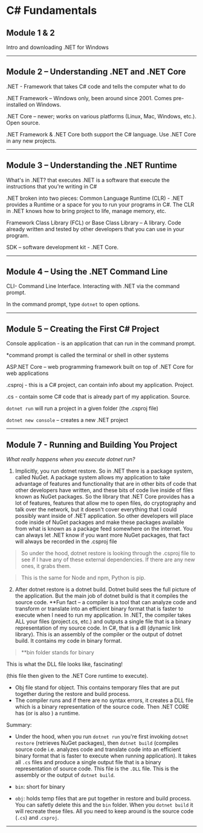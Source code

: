 # C# Fundamentals

## Module 1 & 2
Intro and downloading .NET for Windows
___

## Module 2 – Understanding .NET and .NET Core

.NET - Framework that takes C# code and tells the computer what to do 

.NET Framework – Windows only, been around since 2001. Comes pre-installed on Windows.

.NET Core – newer; works on various platforms (Linux, Mac, Windows, etc.). Open source.

.NET Framework & .NET Core both support the C# language. Use .NET Core in any new projects.
___
 
## Module 3 – Understanding the .NET Runtime
What's in .NET?  that executes
.NET is a software that execute the instructions that you're writing in C#

.NET broken into two pieces:
Common Language Runtime (CLR) - .NET provides a Runtime or a space for you to run your programs in C#. The CLR in .NET knows how to bring project to life, manage memory, etc.

Framework Class Library (FCL) or Base Class Library – A library. Code already written and tested by other developers that you can use in your program.

SDK – software development kit - .NET Core.
___

## Module 4 – Using the .NET Command Line
CLI- Command Line Interface. Interacting with .NET via the command prompt.

In the command prompt, type `dotnet` to open options.
___

## Module 5 – Creating the First C# Project
Console application - is an application that can run in the command prompt.

*command prompt is called the terminal or shell in other systems

ASP.NET Core – web programming framework built on top of .NET Core for web applications

.csproj - this is a C# project, can contain info about my application. Project.

.cs - contain some C# code that is already part of my application. Source.

`dotnet run` will run a project in a given folder (the .csproj file)

`dotnet new console` – creates a new .NET project
___
## Module 7 - Running and Building You Project
*What really happens when you execute dotnet run?* 

1. Implicitly, you run dotnet restore. So in .NET there is a package system, called NuGet. A package system allows my application to take advantage of features and functionality that are in other bits of code that other developers have written, and these bits of code live inside of files known as NuGet packages. So the library that .NET Core provides has a lot of features, features that allow me to open files, do cryptography and talk over the network, but it doesn't cover everything that I could possibly want inside of .NET application. So other developers will place code inside of NuGet packages and make these packages available from what is known as a package feed somewhere on the internet. You can always let .NET know if you want more NuGet packages, that fact will always be recorded in the .csproj file

>So under the hood, dotnet restore is looking through the .csproj file to see if I have any of these external dependencies. If there are any new ones, it grabs them.

>This is the same for Node and npm, Python is pip.
		
2. After dotnet restore is a dotnet build. Dotnet build sees the full picture of the application. But the main job of dotnet build is that it compiles the source code.
**Fun fact – a compiler is a tool that can analyze code and transform or translate into an efficient binary format that is faster to execute when I need to run my application. In .NET, the compiler takes ALL your files (project.cs, etc.) and outputs a single file that is a binary representation of my source code. In C#, that is a dll (dynamic link library). This is an assembly of the compiler or the output of dotnet build. It contains my code in binary format.

> **bin folder stands for binary

This is what the DLL file looks like, fascinating! 

(this file then given to the .NET Core runtime to execute).

* Obj file stand for object. This contains temporary files that are put together during the restore and build process.
* The compiler runs and if there are no syntax errors, it creates a DLL file which is a binary representation of the source code. Then .NET CORE has  (or is also ) a runtime.

Summary:
* Under the hood, when you run `dotnet run` you're first invoking `dotnet restore` (retrieves NuGet packages), then `dotnet build` (compiles source code i.e. analyzes code and translate code into an efficient binary format that is faster to execute when running application). It takes all `.cs` files and produce a single output file that is a binary representation of source code. This file is the `.DLL` file. This is the assembly or the output of `dotnet build`.

 * `bin`: short for binary
 * `obj`: holds temp files that are put together in restore and build process. You can safetly delete this and the `bin` folder. When you `dotnet build` it will recreate these files. All you need to keep around is the source code (`.cs`) and .`csproj`.

 ____ 


